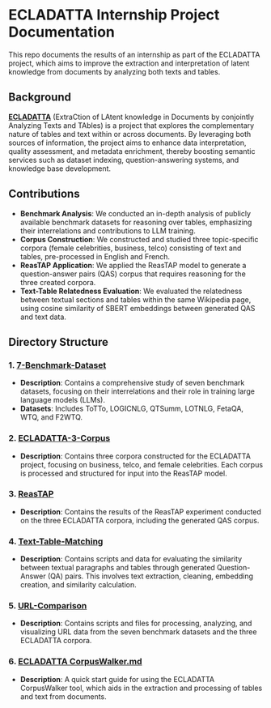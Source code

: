 # ECLADATTA Internship Project Documentation

This repo documents the results of an internship as part of the ECLADATTA project, which aims to improve the extraction and interpretation of latent knowledge from documents by analyzing both texts and tables.

## Background

**[ECLADATTA](https://ecladatta.github.io/)** (ExtraCtion of LAtent knowledge in Documents by conjointly Analyzing Texts and TAbles) is a project that explores the complementary nature of tables and text within or across documents. By leveraging both sources of information, the project aims to enhance data interpretation, quality assessment, and metadata enrichment, thereby boosting semantic services such as dataset indexing, question-answering systems, and knowledge base development.

## Contributions

- **Benchmark Analysis**: We conducted an in-depth analysis of publicly available benchmark datasets for reasoning over tables, emphasizing their interrelations and contributions to LLM training.
- **Corpus Construction**: We constructed and studied three topic-specific corpora (female celebrities, business, telco) consisting of text and tables, pre-processed in English and French.
- **ReasTAP Application**: We applied the ReasTAP model to generate a question-answer pairs (QAS) corpus that requires reasoning for the three created corpora.
- **Text-Table Relatedness Evaluation**: We evaluated the relatedness between textual sections and tables within the same Wikipedia page, using cosine similarity of SBERT embeddings between generated QAS and text data.

## Directory Structure

### 1. **[7-Benchmark-Dataset](https://github.com/Bluebear77/Intern_ECLADATTA/tree/main/7-Benchmark-Dataset)**
   - **Description**: Contains a comprehensive study of seven benchmark datasets, focusing on their interrelations and their role in training large language models (LLMs).
   - **Datasets**: Includes ToTTo, LOGICNLG, QTSumm, LOTNLG, FetaQA, WTQ, and F2WTQ.

### 2. **[ECLADATTA-3-Corpus](https://github.com/Bluebear77/Intern_ECLADATTA/tree/main/ECLADATTA-3-Corpus)**
   - **Description**: Contains three corpora constructed for the ECLADATTA project, focusing on business, telco, and female celebrities. Each corpus is processed and structured for input into the ReasTAP model.

### 3. **[ReasTAP](https://github.com/Bluebear77/Intern_ECLADATTA/tree/main/ReasTAP)**
   - **Description**: Contains the results of the ReasTAP experiment conducted on the three ECLADATTA corpora, including the generated QAS corpus.

### 4. **[Text-Table-Matching](https://github.com/Bluebear77/Intern_ECLADATTA/tree/main/Text-Table-Matching)**
   - **Description**: Contains scripts and data for evaluating the similarity between textual paragraphs and tables through generated Question-Answer (QA) pairs. This involves text extraction, cleaning, embedding creation, and similarity calculation.

### 5. **[URL-Comparison](https://github.com/Bluebear77/Intern_ECLADATTA/tree/main/URL-Comparison)**
   - **Description**: Contains scripts and files for processing, analyzing, and visualizing URL data from the seven benchmark datasets and the three ECLADATTA corpora.

### 6. **[ECLADATTA CorpusWalker.md](https://github.com/Bluebear77/Intern_ECLADATTA/tree/main/ECLADATTA%20CorpusWalker.md)**
   - **Description**: A quick start guide for using the ECLADATTA CorpusWalker tool, which aids in the extraction and processing of tables and text from documents.
